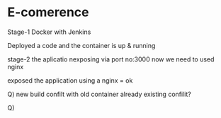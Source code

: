  # E-comerence 

Stage-1 Docker with Jenkins

Deployed a code and the container is up & running  


stage-2 the aplicatio nexposing via port no:3000 now we need to used nginx 

exposed the application using a nginx = ok


Q) new build confilt with old container already existing confilit?

Q) 


